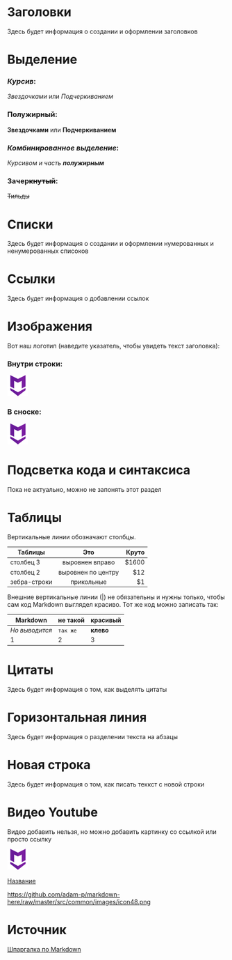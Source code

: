 # Заголовки
Здесь будет информация о создании и оформлении заголовков
# Выделение
### *Курсив*:
*Звездочками* или _Подчеркиванием_
### **Полужирный**:
**Звездочками** или __Подчеркиванием__
### ***Комбинированное выделение***:
*Курсивом и часть __полужирным__*
### Зачер~~кнутый~~:
~~Тильды~~
# Списки
Здесь будет информация о создании и оформлении нумерованных и ненумерованных списоков
# Ссылки
Здесь будет информация о добавлении ссылок
# Изображения
Вот наш логотип (наведите указатель, чтобы увидеть текст заголовка):

### Внутри строки:  
![alt-текст](https://github.com/adam-p/markdown-here/raw/master/src/common/images/icon48.png)

### В сноске:  
![alt-текст][logo]

[logo]: https://github.com/adam-p/markdown-here/raw/master/src/common/images/icon48.png
# Подсветка кода и синтаксиса
Пока не актуально, можно не запонять этот раздел
# Таблицы
Вертикальные линии обозначают столбцы.

| Таблицы       | Это                | Круто |
| ------------- |:------------------:| -----:|
| столбец 3     | выровнен вправо    | $1600 |
| столбец 2     | выровнен по центру |   $12 |
| зебра-строки  | прикольные         |    $1 |

Внешние вертикальные линии (|) не обязательны и нужны только, чтобы сам код Markdown выглядел красиво. Тот же код можно записать так:

Markdown | не такой | красивый
--- | --- | ---
*Но выводится* | `так же` | **клево**
1 | 2 | 3
# Цитаты
Здесь будет информация о том, как выделять цитаты
# Горизонтальная линия
Здесь будет информация о разделении текста на абзацы
# Новая строка
Здесь будет информация о том, как писать теккст с новой строки
# Видео Youtube
Видео добавить нельзя, но можно добавить картинку со ссылкой или просто ссылку

[![alt-текст](https://github.com/adam-p/markdown-here/raw/master/src/common/images/icon48.png)](ссылка)

[Название](https://github.com/adam-p/markdown-here/raw/master/src/common/images/icon48.png)

<https://github.com/adam-p/markdown-here/raw/master/src/common/images/icon48.png>
# Источник
[Шпаргалка по Markdown](https://github.com/sandino/Markdown-Cheatsheet)
